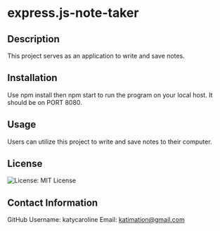 # express.js-note-taker

## Description
This project serves as an application to write and save notes.

## Installation
Use npm install then npm start to run the program on your local host. It should be on PORT 8080.

## Usage
Users can utilize this project to write and save notes to their computer.

## License
![License: MIT License](https://img.shields.io/badge/License-MIT-red)

## Contact Information
GitHub Username: katycaroline
Email: katimation@gmail.com